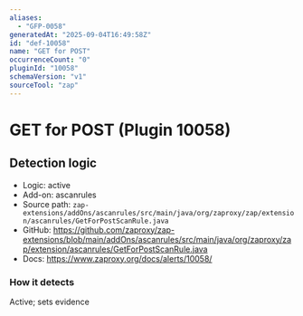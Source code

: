 ```yaml
---
aliases:
  - "GFP-0058"
generatedAt: "2025-09-04T16:49:58Z"
id: "def-10058"
name: "GET for POST"
occurrenceCount: "0"
pluginId: "10058"
schemaVersion: "v1"
sourceTool: "zap"
---
```


# GET for POST (Plugin 10058)

## Detection logic

- Logic: active
- Add-on: ascanrules
- Source path: `zap-extensions/addOns/ascanrules/src/main/java/org/zaproxy/zap/extension/ascanrules/GetForPostScanRule.java`
- GitHub: https://github.com/zaproxy/zap-extensions/blob/main/addOns/ascanrules/src/main/java/org/zaproxy/zap/extension/ascanrules/GetForPostScanRule.java
- Docs: https://www.zaproxy.org/docs/alerts/10058/

### How it detects

Active; sets evidence

